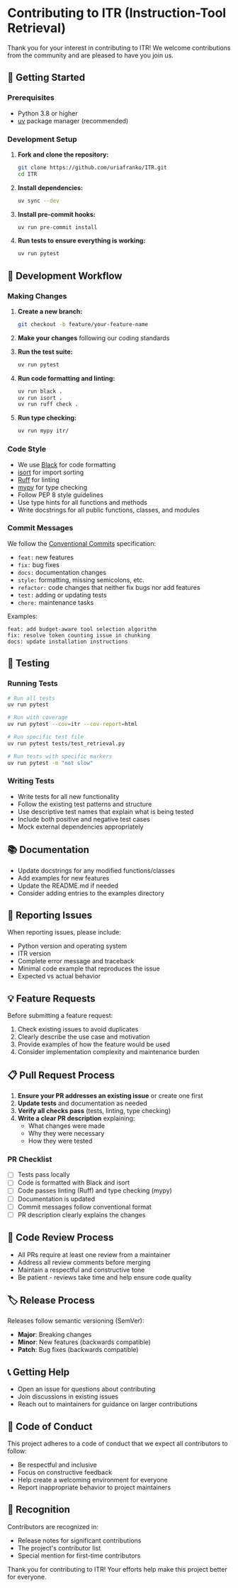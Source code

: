 # Contributing to ITR (Instruction-Tool Retrieval)

Thank you for your interest in contributing to ITR! We welcome contributions from the community and are pleased to have you join us.

## 🚀 Getting Started

### Prerequisites

- Python 3.8 or higher
- [uv](https://github.com/astral-sh/uv) package manager (recommended)

### Development Setup

1. **Fork and clone the repository:**
   ```bash
   git clone https://github.com/uriafranko/ITR.git
   cd ITR
   ```

2. **Install dependencies:**
   ```bash
   uv sync --dev
   ```

3. **Install pre-commit hooks:**
   ```bash
   uv run pre-commit install
   ```

4. **Run tests to ensure everything is working:**
   ```bash
   uv run pytest
   ```

## 🔧 Development Workflow

### Making Changes

1. **Create a new branch:**
   ```bash
   git checkout -b feature/your-feature-name
   ```

2. **Make your changes** following our coding standards

3. **Run the test suite:**
   ```bash
   uv run pytest
   ```

4. **Run code formatting and linting:**
   ```bash
   uv run black .
   uv run isort .
   uv run ruff check .
   ```

5. **Run type checking:**
   ```bash
   uv run mypy itr/
   ```

### Code Style

- We use [Black](https://black.readthedocs.io/) for code formatting
- [isort](https://pycqa.github.io/isort/) for import sorting
- [Ruff](https://docs.astral.sh/ruff/) for linting
- [mypy](https://mypy.readthedocs.io/) for type checking
- Follow PEP 8 style guidelines
- Use type hints for all functions and methods
- Write docstrings for all public functions, classes, and modules

### Commit Messages

We follow the [Conventional Commits](https://www.conventionalcommits.org/) specification:

- `feat:` new features
- `fix:` bug fixes
- `docs:` documentation changes
- `style:` formatting, missing semicolons, etc.
- `refactor:` code changes that neither fix bugs nor add features
- `test:` adding or updating tests
- `chore:` maintenance tasks

Examples:
```
feat: add budget-aware tool selection algorithm
fix: resolve token counting issue in chunking
docs: update installation instructions
```

## 🧪 Testing

### Running Tests

```bash
# Run all tests
uv run pytest

# Run with coverage
uv run pytest --cov=itr --cov-report=html

# Run specific test file
uv run pytest tests/test_retrieval.py

# Run tests with specific markers
uv run pytest -m "not slow"
```

### Writing Tests

- Write tests for all new functionality
- Follow the existing test patterns and structure
- Use descriptive test names that explain what is being tested
- Include both positive and negative test cases
- Mock external dependencies appropriately

## 📚 Documentation

- Update docstrings for any modified functions/classes
- Add examples for new features
- Update the README.md if needed
- Consider adding entries to the examples directory

## 🐛 Reporting Issues

When reporting issues, please include:

- Python version and operating system
- ITR version
- Complete error message and traceback
- Minimal code example that reproduces the issue
- Expected vs actual behavior

## 💡 Feature Requests

Before submitting a feature request:

1. Check existing issues to avoid duplicates
2. Clearly describe the use case and motivation
3. Provide examples of how the feature would be used
4. Consider implementation complexity and maintenance burden

## 📋 Pull Request Process

1. **Ensure your PR addresses an existing issue** or create one first
2. **Update tests** and documentation as needed
3. **Verify all checks pass** (tests, linting, type checking)
4. **Write a clear PR description** explaining:
   - What changes were made
   - Why they were necessary
   - How they were tested

### PR Checklist

- [ ] Tests pass locally
- [ ] Code is formatted with Black and isort
- [ ] Code passes linting (Ruff) and type checking (mypy)
- [ ] Documentation is updated
- [ ] Commit messages follow conventional format
- [ ] PR description clearly explains the changes

## 🤝 Code Review Process

- All PRs require at least one review from a maintainer
- Address all review comments before merging
- Maintain a respectful and constructive tone
- Be patient - reviews take time and help ensure code quality

## 🏷️ Release Process

Releases follow semantic versioning (SemVer):
- **Major**: Breaking changes
- **Minor**: New features (backwards compatible)
- **Patch**: Bug fixes (backwards compatible)

## 📞 Getting Help

- Open an issue for questions about contributing
- Join discussions in existing issues
- Reach out to maintainers for guidance on larger contributions

## 📜 Code of Conduct

This project adheres to a code of conduct that we expect all contributors to follow:

- Be respectful and inclusive
- Focus on constructive feedback
- Help create a welcoming environment for everyone
- Report inappropriate behavior to project maintainers

## 🙏 Recognition

Contributors are recognized in:
- Release notes for significant contributions
- The project's contributor list
- Special mention for first-time contributors

Thank you for contributing to ITR! Your efforts help make this project better for everyone.
